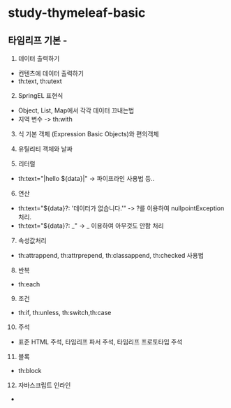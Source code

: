 # study-thymeleaf-basic

타임리프 기본 - 
----


1. 데이터 출력하기
- 컨텐츠에 데이터 출력하기
- th:text, th:utext 


2. SpringEL 표현식
- Object, List, Map에서 각각 데이터 끄내는법
- 지역 변수 -> th:with


3. 식 기본 객체 (Expression Basic Objects)와 편의객체


4. 유틸리티 객체와 날짜


5. 리터럴  
- th:text="|hello ${data}|" -> 파이프라인 사용법 등..


6. 연산 
- th:text="${data}?: '데이터가 없습니다.'"  -> ?를 이용하여 nullpointException 처리.
- th:text="${data}?: _"   -> _ 이용하여 아무것도 안함 처리


7. 속성값처리 
- th:attrappend, th:attrprepend, th:classappend, th:checked 사용법


8. 반복 
- th:each


9. 조건 
- th:if, th:unless, th:switch,th:case


10. 주석 
- 표준 HTML 주석, 타임리프 파서 주석, 타임리프 프로토타입 주석


11. 블록 
- th:block


12. 자바스크립트 인라인 
- <script th:inline="javascript">


13. 템플릿 레이아웃 
- fragment, layout, layoutExtend
